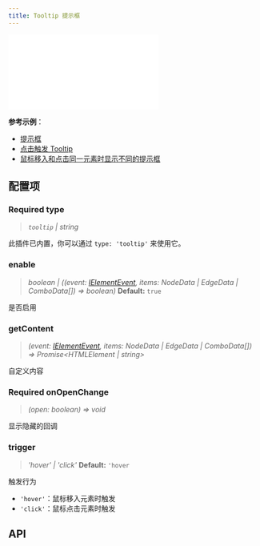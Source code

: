 ```yaml
---
title: Tooltip 提示框
---
```


<embed src="@/common/api/plugins/tooltip.md"></embed>

**参考示例**：

- [提示框](/examples/plugin/tooltip/#basic)
- [点击触发 Tooltip](/examples/plugin/tooltip/#click)
- [鼠标移入和点击同一元素时显示不同的提示框](/examples/plugin/tooltip/#dual)

## 配置项

### <Badge type="success">Required</Badge> type

> _`tooltip` \| string_

此插件已内置，你可以通过 `type: 'tooltip'` 来使用它。

### enable

> _boolean \| ((event: [IElementEvent](/api/event#事件对象属性), items: NodeData \| EdgeData \| ComboData[]) => boolean)_ **Default:** `true`

是否启用

### getContent

> _(event: [IElementEvent](/api/event#事件对象属性), items: NodeData \| EdgeData \| ComboData[]) => Promise<HTMLElement \| string>_

自定义内容

### <Badge type="success">Required</Badge> onOpenChange

> _(open: boolean) => void_

显示隐藏的回调

### trigger

> _'hover' \| 'click'_ **Default:** `'hover`

触发行为

- `'hover'`：鼠标移入元素时触发
- `'click'`：鼠标点击元素时触发

## API
